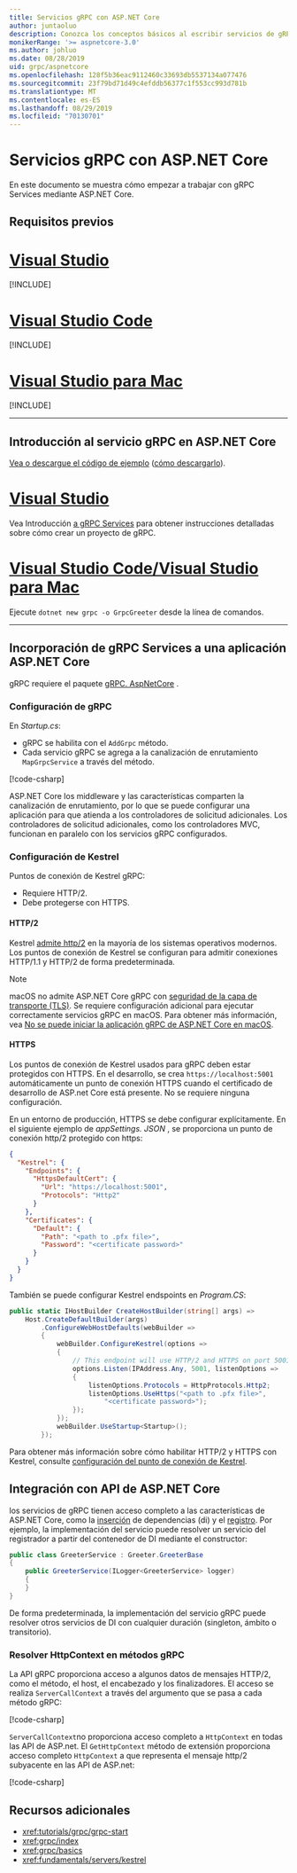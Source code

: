 ```yaml
---
title: Servicios gRPC con ASP.NET Core
author: juntaoluo
description: Conozca los conceptos básicos al escribir servicios de gRPC con ASP.NET Core.
monikerRange: '>= aspnetcore-3.0'
ms.author: johluo
ms.date: 08/28/2019
uid: grpc/aspnetcore
ms.openlocfilehash: 128f5b36eac9112460c33693db5537134a077476
ms.sourcegitcommit: 23f79bd71d49c4efddb56377c1f553cc993d781b
ms.translationtype: MT
ms.contentlocale: es-ES
ms.lasthandoff: 08/29/2019
ms.locfileid: "70130701"
---
```

# <a name="grpc-services-with-aspnet-core"></a>Servicios gRPC con ASP.NET Core

En este documento se muestra cómo empezar a trabajar con gRPC Services mediante ASP.NET Core.

## <a name="prerequisites"></a>Requisitos previos

# <a name="visual-studiotabvisual-studio"></a>[Visual Studio](#tab/visual-studio)

[!INCLUDE[](~/includes/net-core-prereqs-vs-3.0.md)]

# <a name="visual-studio-codetabvisual-studio-code"></a>[Visual Studio Code](#tab/visual-studio-code)

[!INCLUDE[](~/includes/net-core-prereqs-vsc-3.0.md)]

# <a name="visual-studio-for-mactabvisual-studio-mac"></a>[Visual Studio para Mac](#tab/visual-studio-mac)

[!INCLUDE[](~/includes/net-core-prereqs-mac-3.0.md)]

---

## <a name="get-started-with-grpc-service-in-aspnet-core"></a>Introducción al servicio gRPC en ASP.NET Core

[Vea o descargue el código de ejemplo](https://github.com/aspnet/AspNetCore.Docs/tree/master/aspnetcore/tutorials/grpc/grpc-start/sample) ([cómo descargarlo](xref:index#how-to-download-a-sample)).

# <a name="visual-studiotabvisual-studio"></a>[Visual Studio](#tab/visual-studio)

Vea Introducción [a gRPC Services](xref:tutorials/grpc/grpc-start) para obtener instrucciones detalladas sobre cómo crear un proyecto de gRPC.

# <a name="visual-studio-code--visual-studio-for-mactabvisual-studio-codevisual-studio-mac"></a>[Visual Studio Code/Visual Studio para Mac](#tab/visual-studio-code+visual-studio-mac)

Ejecute `dotnet new grpc -o GrpcGreeter` desde la línea de comandos.

---

## <a name="add-grpc-services-to-an-aspnet-core-app"></a>Incorporación de gRPC Services a una aplicación ASP.NET Core

gRPC requiere el paquete [gRPC. AspNetCore](https://www.nuget.org/packages/Grpc.AspNetCore) .

### <a name="configure-grpc"></a>Configuración de gRPC

En *Startup.cs*:

* gRPC se habilita con el `AddGrpc` método.
* Cada servicio gRPC se agrega a la canalización de enrutamiento `MapGrpcService` a través del método.

[!code-csharp[](~/tutorials/grpc/grpc-start/sample/GrpcGreeter/Startup.cs?name=snippet&highlight=7,24)]

ASP.NET Core los middleware y las características comparten la canalización de enrutamiento, por lo que se puede configurar una aplicación para que atienda a los controladores de solicitud adicionales. Los controladores de solicitud adicionales, como los controladores MVC, funcionan en paralelo con los servicios gRPC configurados.

### <a name="configure-kestrel"></a>Configuración de Kestrel

Puntos de conexión de Kestrel gRPC:

* Requiere HTTP/2.
* Debe protegerse con HTTPS.

#### <a name="http2"></a>HTTP/2

Kestrel [admite http/2](xref:fundamentals/servers/kestrel#http2-support) en la mayoría de los sistemas operativos modernos. Los puntos de conexión de Kestrel se configuran para admitir conexiones HTTP/1.1 y HTTP/2 de forma predeterminada.

> [!NOTE]
> macOS no admite ASP.NET Core gRPC con [seguridad de la capa de transporte (TLS)](https://tools.ietf.org/html/rfc5246). Se requiere configuración adicional para ejecutar correctamente servicios gRPC en macOS. Para obtener más información, vea [No se puede iniciar la aplicación gRPC de ASP.NET Core en macOS](xref:grpc/troubleshoot#unable-to-start-aspnet-core-grpc-app-on-macos).

#### <a name="https"></a>HTTPS

Los puntos de conexión de Kestrel usados para gRPC deben estar protegidos con HTTPS. En el desarrollo, se crea `https://localhost:5001` automáticamente un punto de conexión HTTPS cuando el certificado de desarrollo de ASP.net Core está presente. No se requiere ninguna configuración.

En un entorno de producción, HTTPS se debe configurar explícitamente. En el siguiente ejemplo de *appSettings. JSON* , se proporciona un punto de conexión http/2 protegido con https:

```json
{
  "Kestrel": {
    "Endpoints": {
      "HttpsDefaultCert": {
        "Url": "https://localhost:5001",
        "Protocols": "Http2"
      }
    },
    "Certificates": {
      "Default": {
        "Path": "<path to .pfx file>",
        "Password": "<certificate password>"
      }
    }
  }
}
```

También se puede configurar Kestrel endspoints en *Program.CS*:

```csharp
public static IHostBuilder CreateHostBuilder(string[] args) =>
    Host.CreateDefaultBuilder(args)
        .ConfigureWebHostDefaults(webBuilder =>
        {
            webBuilder.ConfigureKestrel(options =>
            {
                // This endpoint will use HTTP/2 and HTTPS on port 5001.
                options.Listen(IPAddress.Any, 5001, listenOptions =>
                {
                    listenOptions.Protocols = HttpProtocols.Http2;
                    listenOptions.UseHttps("<path to .pfx file>", 
                        "<certificate password>");
                });
            });
            webBuilder.UseStartup<Startup>();
        });
```

Para obtener más información sobre cómo habilitar HTTP/2 y HTTPS con Kestrel, consulte [configuración del punto de conexión de Kestrel](xref:fundamentals/servers/kestrel#endpoint-configuration).

## <a name="integration-with-aspnet-core-apis"></a>Integración con API de ASP.NET Core

los servicios de gRPC tienen acceso completo a las características de ASP.NET Core, como la [inserción](xref:fundamentals/dependency-injection) de dependencias (di) y el [registro](xref:fundamentals/logging/index). Por ejemplo, la implementación del servicio puede resolver un servicio del registrador a partir del contenedor de DI mediante el constructor:

```csharp
public class GreeterService : Greeter.GreeterBase
{
    public GreeterService(ILogger<GreeterService> logger)
    {
    }
}
```

De forma predeterminada, la implementación del servicio gRPC puede resolver otros servicios de DI con cualquier duración (singleton, ámbito o transitorio).

### <a name="resolve-httpcontext-in-grpc-methods"></a>Resolver HttpContext en métodos gRPC

La API gRPC proporciona acceso a algunos datos de mensajes HTTP/2, como el método, el host, el encabezado y los finalizadores. El acceso se realiza `ServerCallContext` a través del argumento que se pasa a cada método gRPC:

[!code-csharp[](~/grpc/aspnetcore/sample/GrcpService/GreeterService.cs?highlight=3-4&name=snippet)]

`ServerCallContext`no proporciona acceso completo a `HttpContext` en todas las API de ASP.net. El `GetHttpContext` método de extensión proporciona acceso completo `HttpContext` a que representa el mensaje http/2 subyacente en las API de ASP.net:

[!code-csharp[](~/grpc/aspnetcore/sample/GrcpService/GreeterService2.cs?highlight=6-7&name=snippet)]

## <a name="additional-resources"></a>Recursos adicionales

* <xref:tutorials/grpc/grpc-start>
* <xref:grpc/index>
* <xref:grpc/basics>
* <xref:fundamentals/servers/kestrel>
